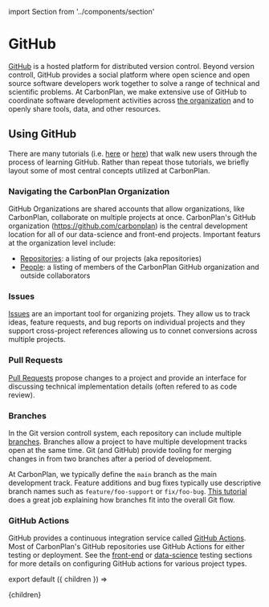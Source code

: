 import Section from '../components/section'

# GitHub

[GitHub](https://github.com) is a hosted platform for distributed version control. Beyond version controll, GitHub provides a social platform where open science and open source software developers work together to solve a range of technical and scientific problems. At CarbonPlan, we make extensive use of GitHub to coordinate software development activities across [the organization](https://github.com/carbonplan) and to openly share tools, data, and other resources.

## Using GitHub

There are many tutorials (i.e. [here](https://lab.github.com/githubtraining/introduction-to-github) or [here](https://guides.github.com/activities/hello-world/)) that walk new users through the process of learning GitHub. Rather than repeat those tutorials, we briefly layout some of most central concepts utilized at CarbonPlan.

### Navigating the CarbonPlan Organization

GitHub Organizations are shared accounts that allow organizations, like CarbonPlan, collaborate on multiple projects at once. CarbonPlan's GitHub organization (https://github.com/carbonplan) is the central development location for all of our data-science and front-end projects. Important featurs at the organization level include:

- [Repositories](https://github.com/orgs/carbonplan/repositories): a listing of our projects (aka repositories)
- [People](https://github.com/orgs/carbonplan/people): a listing of members of the CarbonPlan GitHub organization and outside collaborators

### Issues

[Issues](https://docs.github.com/en/issues/tracking-your-work-with-issues) are an important tool for organizing projets. They allow us to track ideas, feature requests, and bug reports on individual projects and they support cross-project references allowing us to connet conversions across multiple projects.

### Pull Requests

[Pull Requests](https://docs.github.com/en/github/collaborating-with-pull-requests) propose changes to a project and provide an interface for discussing technical implementation details (often refered to as code review).

### Branches

In the Git version controll system, each repository can include multiple [branches](https://git-scm.com/book/en/v2/Git-Branching-Branches-in-a-Nutshell). Branches allow a project to have multiple development tracks open at the same time. Git (and GitHub) provide tooling for merging changes in from two branches after a period of development.

At CarbonPlan, we typically define the `main` branch as the main development track. Feature additions and bug fixes typically use descriptive branch names such as `feature/foo-support` or `fix/foo-bug`. [This tutorial](https://guides.github.com/introduction/flow/) does a great job explaining how branches fit into the overall Git flow.

### GitHub Actions

GitHub provides a continuous integration service called [GitHub Actions](https://github.com/features/actions). Most of CarbonPlan's GitHub repositories use GitHub Actions for either testing or deployment. See the [front-end](front-end/testing) or [data-science](/data-science/testing) testing sections for more details on configuring GitHub actions for various project types.

export default ({ children }) => <Section name='github'>{children}</Section>
